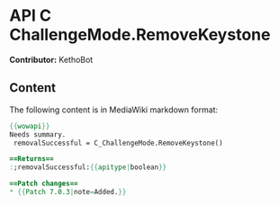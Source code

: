 # API C ChallengeMode.RemoveKeystone

**Contributor:** KethoBot

## Content

The following content is in MediaWiki markdown format:

```mediawiki
{{wowapi}}
Needs summary.
 removalSuccessful = C_ChallengeMode.RemoveKeystone()

==Returns==
:;removalSuccessful:{{apitype|boolean}}

==Patch changes==
* {{Patch 7.0.3|note=Added.}}
```